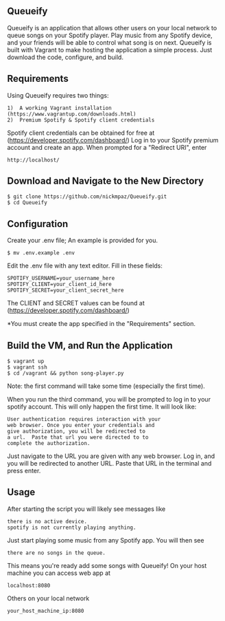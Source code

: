 ## Queueify

Queueify is an application that allows other users on your local network to queue songs on 
your Spotify player. Play music from any Spotify device, and your friends will be able to control
what song is on next. Queueify is built with Vagrant to make hosting the application a simple process.
Just download the code, configure, and build.

## Requirements

Using Queueify requires two things:

    1)  A working Vagrant installation (https://www.vagrantup.com/downloads.html)
    2)  Premium Spotify & Spotify client credentials

Spotify client credentials can be obtained for free at (https://developer.spotify.com/dashboard/)
Log in to your Spotify premium account and create an app. When prompted for a "Redirect URI", enter
    
    http://localhost/
    
## Download and Navigate to the New Directory

    $ git clone https://github.com/nickmpaz/Queueify.git
    $ cd Queueify

## Configuration

Create your .env file; An example is provided for you.

    $ mv .env.example .env

Edit the .env file with any text editor. Fill in these fields:

    SPOTIFY_USERNAME=your_username_here
    SPOTIFY_CLIENT=your_client_id_here               
    SPOTIFY_SECRET=your_client_secret_here

The CLIENT and SECRET values can be found at (https://developer.spotify.com/dashboard/)

*You must create the app specified in the "Requirements" section.

## Build the VM, and Run the Application

    $ vagrant up       
    $ vagrant ssh
    $ cd /vagrant && python song-player.py

Note: the first command will take some time (especially the first time).

When you run the third command, you will be prompted to log in to your spotify account.
This will only happen the first time. It will look like:

    User authentication requires interaction with your
    web browser. Once you enter your credentials and
    give authorization, you will be redirected to
    a url.  Paste that url you were directed to to
    complete the authorization.

Just navigate to the URL you are given with any web browser. Log in, and you will be 
redirected to another URL. Paste that URL in the terminal and press enter.

## Usage

After starting the script you will likely see messages like

    there is no active device.
    spotify is not currently playing anything.

Just start playing some music from any Spotify app. You will then see

    there are no songs in the queue.

This means you're ready add some songs with Queueify! On your host machine you can access web app at

    localhost:8080

Others on your local network 

    your_host_machine_ip:8080



    

